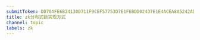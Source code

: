 ```yaml
---
submitToken: DD70AFE6B24130D711F9CEF57753D7E1F6BDD02437E1E4ACEA8A5242AD2AAF2D
title: zk分布式锁实现方式
channel: topic
labels: zk
---
```



